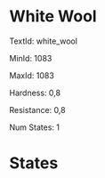 # White Wool

TextId: white_wool

MinId: 1083

MaxId: 1083

Hardness: 0,8

Resistance: 0,8


Num States: 1

# States
```

```